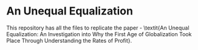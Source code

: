 # An Unequal Equalization
This repository has all the files to replicate the paper - \textit{An Unequal Equalization: An Investigation into Why the First Age of Globalization Took Place Through Understanding the Rates of Profit}. 
